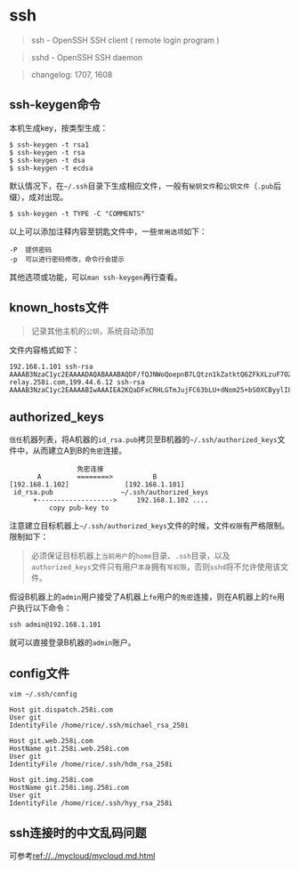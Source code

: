 # ssh

> ssh - OpenSSH SSH client ( remote login program )

> sshd - OpenSSH SSH daemon

> changelog: 1707, 1608

## ssh-keygen命令

本机生成key，按类型生成：

    $ ssh-keygen -t rsa1
    $ ssh-keygen -t rsa
    $ ssh-keygen -t dsa
    $ ssh-keygen -t ecdsa

默认情况下，在`~/.ssh`目录下生成相应文件，一般有`秘钥文件`和`公钥文件`（`.pub`后缀），成对出现。

    $ ssh-keygen -t TYPE -C "COMMENTS"

以上可以添加注释内容至钥匙文件中，一些`常用选项`如下：

    -P  提供密码
    -p  可以进行密码修改，命令行会提示

其他选项或功能，可以`man ssh-keygen`再行查看。




## known_hosts文件

> 记录其他主机的`公钥`，系统自动添加

文件内容格式如下：

    192.168.1.101 ssh-rsa AAAAB3NzaC1yc2EAAAADAQABAAABAQDF/fQJNWoQoepnB7LQtzn1kZatktQ6ZFkXLzuF7OZ9SL/kXJbE2dD7srB1z2Sx1U6Xn5vI9UgScTtOqlJ/XrXB0vNG0/yIbQZeNnxHh9zT7nlAqM5YlgXnHFMAh4ts5MgPuJAvzxdjNv1lKqVPa0SbFlT1qcHF7SL4QbhfXmmG3jKm6v85vOnZ+tMhB0RIHvC8Me+2ylsIY58rPGzpJ/YScQKXsWnRbq7LgbNBnzmFFZM/ow+P61FIPlB/Ur/AVWOwyZETRuI0mOpDBFz2OAPLei6bq0PQ7ZWJpfz0A74EZMsJq0Kps4yi4swFj8v4KhrpFqogzikAONpNSmwneBeX
    relay.258i.com,199.44.6.12 ssh-rsa AAAAB3NzaC1yc2EAAAABIwAAAIEA2KQaDFxCRHLGTmJujFC63bLU+dNom25+bS0XCByylI80LpXf22m2q6f6/r+KrW+c4DOnNOIYetxszdr+UM3kabhqFPmRADeeMbUQtW/4kaAhTkFytpUhaRJ+PKGbpVv0DceDxmjBZECPduOuJfRJ5SYK9O/O+Cu4NiCKqjEyTuE=




## authorized_keys

`信任`机器列表，将A机器的`id_rsa.pub`拷贝至B机器的`~/.ssh/authorized_keys`文件中，从而建立A到B的`免密`连接。

                     免密连接
           A         ========>          B
    [192.168.1.102]              [192.168.1.101]
     id_rsa.pub                 ~/.ssh/authorized_keys
          +------------------->     192.168.1.102 ....
              copy pub-key to
                                

注意建立目标机器上`~/.ssh/authorized_keys`文件的时候，文件`权限`有严格限制。限制如下：

> 必须保证目标机器上`当前用户`的`home`目录、`.ssh`目录，以及`authorized_keys`文件只有用户`本身`拥有`写权限`，否则`sshd`将不允许使用该文件。

假设B机器上的`admin`用户接受了A机器上`fe`用户的`免密`连接，则在A机器上的`fe`用户执行以下命令：

    ssh admin@192.168.1.101 

就可以直接登录B机器的`admin`账户。


## config文件

    vim ~/.ssh/config

    Host git.dispatch.258i.com
    User git
    IdentityFile /home/rice/.ssh/michael_rsa_258i

    Host git.web.258i.com
    HostName git.258i.web.258i.com
    User git
    IdentityFile /home/rice/.ssh/hdm_rsa_258i

    Host git.img.258i.com
    HostName git.258i.img.258i.com
    User git
    IdentityFile /home/rice/.ssh/hyy_rsa_258i




## ssh连接时的中文乱码问题

可参考<ref://../mycloud/mycloud.md.html>

